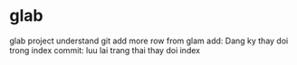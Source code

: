 # glab
glab project
understand git
add more row from glam
add: Dang ky thay doi trong index
commit: luu lai trang thai thay doi index

